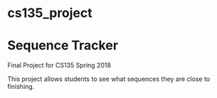 # cs135_project
# Sequence Tracker
Final Project for CS135 Spring 2018

This project allows students to see what sequences they are close to finishing. 
